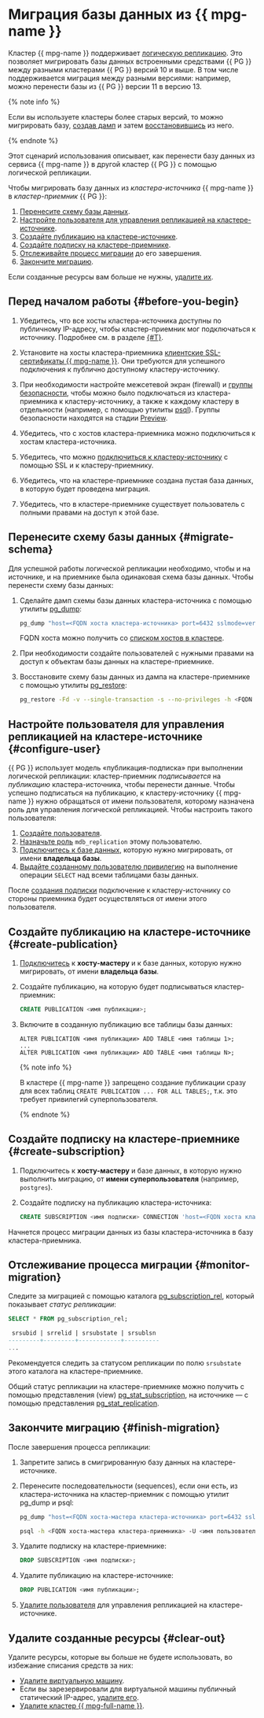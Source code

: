 # Миграция базы данных из {{ mpg-name }}

Кластер {{ mpg-name }} поддерживает [логическую репликацию](https://www.postgresql.org/docs/current/logical-replication.html). Это позволяет мигрировать базы данных встроенными средствами {{ PG }} между разными кластерами {{ PG }} версий 10 и выше. В том числе поддерживается миграция между разными версиями: например, можно перенести базы из {{ PG }} версии 11 в версию 13.

{% note info %}

Если вы используете кластеры более старых версий, то можно мигрировать базу, [создав дамп](https://www.postgresql.org/docs/current/app-pgdump.html) и затем [восстановившись](https://www.postgresql.org/docs/current/app-pgrestore.html) из него.

{% endnote %}

Этот сценарий использования описывает, как перенести базу данных из сервиса {{ mpg-name }} в другой кластер {{ PG }} с помощью логической репликации.

Чтобы мигрировать базу данных из *кластера-источника* {{ mpg-name }} в *кластер-приемник* {{ PG }}:
1. [Перенесите схему базы данных](#migrate-schema).
1. [Настройте пользователя для управления репликацией на кластере-источнике](#configure-user).
1. [Создайте публикацию на кластере-источнике](#create-publication).
1. [Создайте подписку на кластере-приемнике](#create-subscription).
1. [Отслеживайте процесс миграции](#monitor-migration) до его завершения.
1. [Закончите миграцию](#finish-migration).

Если созданные ресурсы вам больше не нужны, [удалите их](#clear-out).

## Перед началом работы {#before-you-begin}

1. Убедитесь, что все хосты кластера-источника доступны по публичному IP-адресу, чтобы кластер-приемник мог подключаться к источнику. Подробнее см. в разделе [{#T}](../../managed-postgresql/operations/cluster-create.md).
1. Установите на хосты кластера-приемника [клиентские SSL-сертификаты {{ mpg-name }}](../../managed-postgresql/operations/connect.md#get-ssl-cert). Они требуются для успешного подключения к публично доступному кластеру-источнику.


1. При необходимости настройте межсетевой экран (firewall) и [группы безопасности](../../managed-postgresql/operations/connect.md#configuring-security-groups), чтобы можно было подключаться из кластера-приемника к кластеру-источнику, а также к каждому кластеру в отдельности (например, с помощью утилиты [psql](https://www.postgresql.org/docs/current/app-psql.html)). Группы безопасности находятся на стадии [Preview](../../overview/concepts/launch-stages.md).


1. Убедитесь, что с хостов кластера-приемника можно подключиться к хостам кластера-источника.
1. Убедитесь, что можно [подключиться к кластеру-источнику](../../managed-postgresql/operations/connect.md) с помощью SSL и к кластеру-приемнику.
1. Убедитесь, что на кластере-приемнике создана пустая база данных, в которую будет проведена миграция. 
1. Убедитесь, что в кластере-приемнике существует пользователь с полными правами на доступ к этой базе.

## Перенесите схему базы данных {#migrate-schema}

Для успешной работы логической репликации необходимо, чтобы и на источнике, и на приемнике была одинаковая схема базы данных. Чтобы перенести схему базы данных:
1. Сделайте дамп схемы базы данных кластера-источника с помощью утилиты [pg_dump](https://www.postgresql.org/docs/current/app-pgdump.html):

   ```bash
   pg_dump "host=<FQDN хоста кластера-источника> port=6432 sslmode=verify-full dbname=<имя БД> user=<имя пользователя-владельца БД>" --schema-only --no-privileges --no-subscriptions --no-publications -Fd -f <директория для дампа>
   ```
   
   FQDN хоста можно получить со [списком хостов в кластере](../../managed-postgresql/operations/hosts.md#list).
   
1. При необходимости создайте пользователей с нужными правами на доступ к объектам базы данных на кластере-приемнике.

1. Восстановите схему базы данных из дампа на кластере-приемнике с помощью утилиты [pg_restore](https://www.postgresql.org/docs/current/app-pgrestore.html):

   ```bash
   pg_restore -Fd -v --single-transaction -s --no-privileges -h <FQDN хоста-мастера кластера-приемника> -U <имя пользователя-владельца БД> -p 5432 -d <имя БД> <директория с дампом>
   ```

## Настройте пользователя для управления репликацией на кластере-источнике {#configure-user}

{{ PG }} использует модель «публикация-подписка» при выполнении логической репликации: кластер-приемник *подписывается* на *публикацию* кластера-источника, чтобы перенести данные. Чтобы успешно подписаться на публикацию, к кластеру-источнику {{ mpg-name }} нужно обращаться от имени пользователя, которому назначена роль для управления логической репликацией. Чтобы настроить такого пользователя:
1. [Создайте пользователя](../../managed-postgresql/operations/cluster-users.md#adduser).
1. [Назначьте роль](../../managed-postgresql/operations/grant.md#grant-role) `mdb_replication` этому пользователю.
1. [Подключитесь к базе данных](../../managed-postgresql/operations/connect.md), которую нужно мигрировать, от имени **владельца базы**.
1. [Выдайте созданному пользователю привилегию](../../managed-postgresql/operations/grant.md#grant-privilege) на выполнение операции `SELECT` над всеми таблицами базы данных.

После [создания подписки](#create-subscription) подключение к кластеру-источнику со стороны приемника будет осуществляться от имени этого пользователя.

## Создайте публикацию на кластере-источнике {#create-publication}

1. [Подключитесь](../../managed-postgresql/operations/connect.md) к **хосту-мастеру** и к базе данных, которую нужно мигрировать, от имени **владельца базы**.
1. Создайте публикацию, на которую будет подписываться кластер-приемник:

   ```sql
   CREATE PUBLICATION <имя публикации>;
   ```
   
1.  Включите в созданную публикацию все таблицы базы данных:

    ```
    ALTER PUBLICATION <имя публикации> ADD TABLE <имя таблицы 1>;
    ...
    ALTER PUBLICATION <имя публикации> ADD TABLE <имя таблицы N>;
    ``` 
    
    {% note info %}
    
    В кластере {{ mpg-name }} запрещено создание публикации сразу для всех таблиц `CREATE PUBLICATION ... FOR ALL TABLES;`, т.к. это требует привилегий суперпользователя.
    
    {% endnote %}
    
## Создайте подписку на кластере-приемнике {#create-subscription}

1. Подключитесь к **хосту-мастеру** и базе данных, в которую нужно выполнить миграцию, от **имени суперпользователя** (например, `postgres`).
1. Создайте подписку на публикацию кластера-источника:

   ```sql
   CREATE SUBSCRIPTION <имя подписки> CONNECTION 'host=<FQDN хоста кластера-источника> port=6432 sslmode=verify-full dbname=<имя БД, которую нужно мигрировать> user=<имя пользователя для управления репликацией> password=<пароль пользователя>' PUBLICATION <имя публикации>;
   ```
   
Начнется процесс миграции данных из базы кластера-источника в базу кластера-приемника.

## Отслеживание процесса миграции {#monitor-migration}

Следите за миграцией с помощью каталога [pg_subscription_rel](https://www.postgresql.org/docs/current/catalog-pg-subscription-rel.html), который показывает *статус репликации*:

```sql
SELECT * FROM pg_subscription_rel;

 srsubid | srrelid | srsubstate | srsublsn
---------+---------+------------+----------
...
```

Рекомендуется следить за статусом репликации по полю `srsubstate` этого каталога на кластере-приемнике.

Общий статус репликации на кластере-приемнике можно получить с помощью представления (view) [pg_stat_subscription](https://www.postgresql.org/docs/current/monitoring-stats.html#MONITORING-PG-STAT-SUBSCRIPTION), на источнике — с помощью представления [pg_stat_replication](https://www.postgresql.org/docs/current/monitoring-stats.html#MONITORING-PG-STAT-REPLICATION-VIEW).

## Закончите миграцию {#finish-migration}

После завершения процесса репликации:
1. Запретите запись в смигрированную базу данных на кластере-источнике.

1. Перенесите последовательности (sequences), если они есть, из кластера-источника на кластер-приемник с помощью утилит pg_dump и psql:

   ```bash
   pg_dump "host=<FQDN хоста-мастера кластера-источника> port=6432 sslmode=verify-full dbname=<имя БД> user=<имя пользователя-владельца БД>" --data-only -t '*.*_seq' > <имя файла с sequences>
   ```
   
   ```bash
   psql -h <FQDN хоста-мастера кластера-приемника> -U <имя пользователя-владельца БД> -p 5432 -d <имя БД> < <имя файла с sequences>
   ``` 

1. Удалите подписку на кластере-приемнике:

   ```sql
   DROP SUBSCRIPTION <имя подписки>;
   ```
   
1. Удалите публикацию на кластере-источнике:

   ```sql
   DROP PUBLICATION <имя публикации>;
   ```
   
1. [Удалите пользователя](../../managed-postgresql/operations/cluster-users.md#removeuser) для управления репликацией на кластере-источнике.

## Удалите созданные ресурсы {#clear-out}

Удалите ресурсы, которые вы больше не будете использовать, во избежание списания средств за них:

* [Удалите виртуальную машину](../../compute/operations/vm-control/vm-delete.md).
* Если вы зарезервировали для виртуальной машины публичный статический IP-адрес, [удалите его](../../vpc/operations/address-delete.md).
* [Удалите кластер {{ mpg-full-name }}](../../managed-postgresql/operations/cluster-delete.md).
